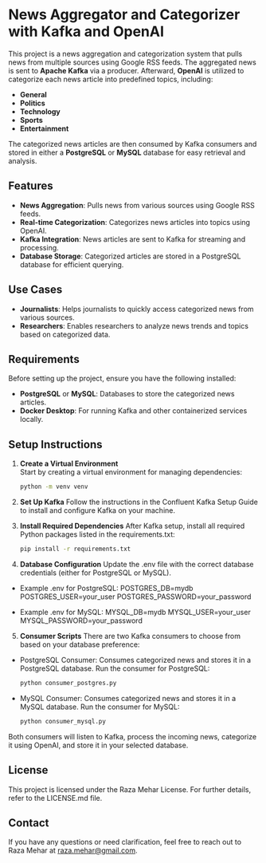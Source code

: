 # News Aggregator and Categorizer with Kafka and OpenAI

This project is a news aggregation and categorization system that pulls news from multiple sources using Google RSS feeds. The aggregated news is sent to **Apache Kafka** via a producer. Afterward, **OpenAI** is utilized to categorize each news article into predefined topics, including:

- **General**
- **Politics**
- **Technology**
- **Sports**
- **Entertainment**

The categorized news articles are then consumed by Kafka consumers and stored in either a **PostgreSQL** or **MySQL** database for easy retrieval and analysis.

## Features

- **News Aggregation**: Pulls news from various sources using Google RSS feeds.
- **Real-time Categorization**: Categorizes news articles into topics using OpenAI.
- **Kafka Integration**: News articles are sent to Kafka for streaming and processing.
- **Database Storage**: Categorized articles are stored in a PostgreSQL database for efficient querying.
  
## Use Cases

- **Journalists**: Helps journalists to quickly access categorized news from various sources.
- **Researchers**: Enables researchers to analyze news trends and topics based on categorized data.

## Requirements

Before setting up the project, ensure you have the following installed:

- **PostgreSQL** or **MySQL**: Databases to store the categorized news articles.
- **Docker Desktop**: For running Kafka and other containerized services locally.

## Setup Instructions

1. **Create a Virtual Environment**  
   Start by creating a virtual environment for managing dependencies:
   ```bash
   python -m venv venv
   ```
   
2. **Set Up Kafka**
   Follow the instructions in the Confluent Kafka Setup Guide to install and configure Kafka on your machine.

3. **Install Required Dependencies** 
   After Kafka setup, install all required Python packages listed in the requirements.txt:
   ```bash
   pip install -r requirements.txt
   ```
   
4. **Database Configuration**
Update the .env file with the correct database credentials (either for PostgreSQL or MySQL).
- Example .env for PostgreSQL:
  POSTGRES_DB=mydb
  POSTGRES_USER=your_user
  POSTGRES_PASSWORD=your_password

- Example .env for MySQL:
  MYSQL_DB=mydb
  MYSQL_USER=your_user
  MYSQL_PASSWORD=your_password

5. **Consumer Scripts**
There are two Kafka consumers to choose from based on your database preference:
- PostgreSQL Consumer: Consumes categorized news and stores it in a PostgreSQL database. Run the consumer for PostgreSQL:
   ```bash
   python consumer_postgres.py
   ```

- MySQL Consumer: Consumes categorized news and stores it in a MySQL database. Run the consumer for MySQL:
   ```bash
   python consumer_mysql.py
   ```

Both consumers will listen to Kafka, process the incoming news, categorize it using OpenAI, and store it in your selected database.

## License
This project is licensed under the Raza Mehar License. For further details, refer to the LICENSE.md file.

## Contact
If you have any questions or need clarification, feel free to reach out to Raza Mehar at raza.mehar@gmail.com.